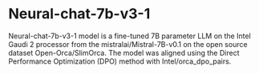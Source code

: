 # Neural-chat-7b-v3-1
Neural-chat-7b-v3-1 model is a fine-tuned 7B parameter LLM on the Intel Gaudi 2 processor from the mistralai/Mistral-7B-v0.1 on the open source dataset Open-Orca/SlimOrca. The model was aligned using the Direct Performance Optimization (DPO) method with Intel/orca_dpo_pairs.
